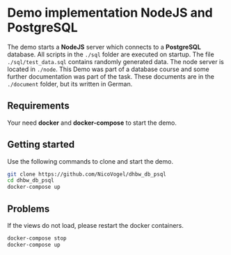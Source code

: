 # Demo implementation NodeJS and PostgreSQL

The demo starts a **NodeJS** server which connects to a **PostgreSQL** database. All scripts in the `./sql` folder are executed on startup. The file `./sql/test_data.sql` contains randomly generated data. The node server is located in `./node`. This Demo was part of a database course and some further documentation was part of the task. These documents are in the `./document` folder, but its written in German.

## Requirements

Your need **docker** and **docker-compose** to start the demo.

## Getting started

Use the following commands to clone and start the demo.

```bash
git clone https://github.com/NicoVogel/dhbw_db_psql
cd dhbw_db_psql
docker-compose up
```

## Problems

If the views do not load, please restart the docker containers.

```bash
docker-compose stop
docker-compose up
```
